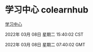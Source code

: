 # 学习中心 colearnhub
[学习中心](http://:56308/colearnhub/)

2022年 03月 08日 星期二 15:40:02 CST

2022年 03月 08日 星期二 07:40:02 GMT
